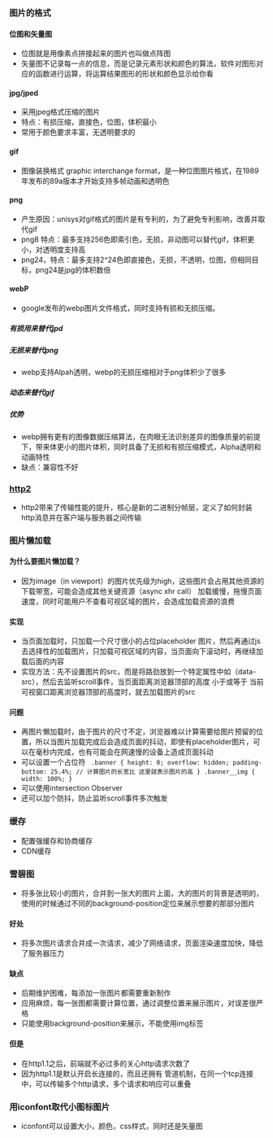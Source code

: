 ### 图片的格式
#### 位图和矢量图
- 位图就是用像素点拼接起来的图片也叫做点阵图
- 矢量图不记录每一点的信息，而是记录元素形状和颜色的算法，软件对图形对应的函数进行运算，将运算结果图形的形状和颜色显示给你看
#### jpg/jped
- 采用jpeg格式压缩的图片
- 特点：有损压缩，直接色，位图，体积最小
- 常用于颜色要求丰富，无透明要求的
#### gif
- 图像装换格式 graphic interchange format，是一种位图图片格式，在1989年发布的89a版本才开始支持多帧动画和透明色
#### png
- 产生原因：unisys对gif格式的图片是有专利的，为了避免专利影响，改善并取代gif
- png8 特点：最多支持256色即索引色，无损，非动图可以替代gif，体积更小，对透明度支持高
- png24，特点：最多支持2^24色即直接色，无损，不透明，位图，但相同目标，png24是jpg的体积数倍
#### webP
- google发布的webp图片文件格式，同时支持有损和无损压缩。
##### 有损用来替代jpd
##### 无损来替代png
- webp支持Alpah透明，webp的无损压缩相对于png体积少了很多
##### 动态来替代gif
##### 优势
- webp拥有更有的图像数据压缩算法，在肉眼无法识别差异的图像质量的前提下，带来体更小的图片体积，同时具备了无损和有损压缩模式，Alpha透明和动画特性
- 缺点：兼容性不好


### <a href="./http2.md">http2</a>
- http2带来了传输性能的提升，核心是新的二进制分帧层，定义了如何封装http消息并在客户端与服务器之间传输

### 图片懒加载
#### 为什么要图片懒加载？
- 因为image（in viewport）的图片优先级为high，这些图片会占用其他资源的下载带宽，可能会造成其他关键资源（async xhr call） 加载缓慢，拖慢页面速度，同时可能用户不查看可视区域的图片，会造成加载资源的浪费
#### 实现
- 当页面加载时，只加载一个尺寸很小的占位placeholder 图片，然后再通过js去选择性的加载图片，只加载可视区域的内容，当页面向下滚动时，再继续加载后面的内容
- 实现方法：先不设置图片的src，而是将路劲放到一个特定属性中如（data-src），然后去监听scroll事件，当页面距离浏览器顶部的高度 小于或等于  当前可视窗口距离浏览器顶部的高度时，就去加载图片的src
#### **问题**
- 再图片懒加载时，由于图片的尺寸不定，浏览器难以计算需要给图片预留的位置，所以当图片加载完成后会造成页面的抖动，即使有placeholder图片，可以在毫秒内完成，也有可能会在网速慢的设备上造成页面抖动
- 可以设置一个占位符
`
.banner {
  height: 0;
  overflow: hidden;
  padding-bottom: 25.4%; // 计算图片的长宽比 这里就表示图片的高
}
.banner__img {
  width: 100%;
}`
- 可以使用intersection Observer
- 还可以加个防抖，防止监听scroll事件多次触发

### 缓存
- 配置强缓存和协商缓存
- CDN缓存

### 雪碧图
- 将多张比较小的图片，合并到一张大的图片上面，大的图片的背景是透明的，使用的时候通过不同的background-position定位来展示想要的那部分图片
#### 好处
- 将多次图片请求合并成一次请求，减少了网络请求，页面渲染速度加快，降低了服务器压力

#### 缺点
- 后期维护困难，每添加一张图片都需要重新制作
- 应用麻烦，每一张图都需要计算位置，通过调整位置来展示图片，对误差很严格
- 只能使用background-position来展示，不能使用img标签

#### 但是
- 在http1.1之后，前端就不必过多的关心http请求次数了
- 因为http1.1是默认开启长连接的，而且还拥有 管道机制，在同一个tcp连接中，可以传输多个http请求，多个请求和响应可以重叠

### 用iconfont取代小图标图片
- iconfont可以设置大小，颜色，css样式，同时还是矢量图

